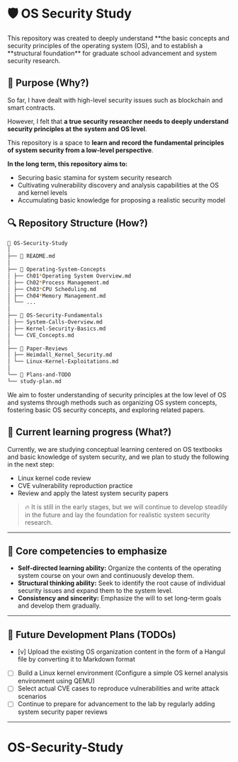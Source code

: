 # 🛡️ OS Security Study

This repository was created to deeply understand **the basic concepts and security principles of the operating system (OS), and to establish a **structural foundation\*\* for graduate school advancement and system security research.

## 🚩 Purpose (Why?)

So far, I have dealt with high-level security issues such as blockchain and smart contracts.

However, I felt that **a true security researcher needs to deeply understand security principles at the system and OS level**.

This repository is a space to **learn and record the fundamental principles of system security from a low-level perspective**.

**In the long term, this repository aims to:**

- Securing basic stamina for system security research
- Cultivating vulnerability discovery and analysis capabilities at the OS and kernel levels
- Accumulating basic knowledge for proposing a realistic security model

## 🔍 Repository Structure (How?)

```bash
📁 OS-Security-Study
│
├── 📄 README.md
│
├── 📁 Operating-System-Concepts
│ ├── Ch01*Operating System Overview.md
│ ├── Ch02*Process Management.md
│ ├── Ch03*CPU Scheduling.md
│ ├── Ch04*Memory Management.md
│ └── ...
│
├── 📁 OS-Security-Fundamentals
│ ├── System-Calls-Overview.md
│ ├── Kernel-Security-Basics.md
│ └── CVE_Concepts.md
│
├── 📁 Paper-Reviews
│ ├── Heimdall_Kernel_Security.md
│ └── Linux-Kernel-Exploitations.md
│
└── 📁 Plans-and-TODO
└── study-plan.md
```

We aim to foster understanding of security principles at the low level of OS and systems through methods such as organizing OS system concepts, fostering basic OS security concepts, and exploring related papers.

## 📖 Current learning progress (What?)

Currently, we are studying conceptual learning centered on OS textbooks and basic knowledge of system security,
and we plan to study the following in the next step:

- Linux kernel code review
- CVE vulnerability reproduction practice
- Review and apply the latest system security papers

> 🔥 It is still in the early stages, but we will continue to develop steadily in the future
> and lay the foundation for realistic system security research.

---

## 📌 Core competencies to emphasize

- **Self-directed learning ability:** Organize the contents of the operating system course on your own and continuously develop them.
- **Structural thinking ability:** Seek to identify the root cause of individual security issues and expand them to the system level.
- **Consistency and sincerity:** Emphasize the will to set long-term goals and develop them gradually.

---

## 🚧 Future Development Plans (TODOs)

- [v] Upload the existing OS organization content in the form of a Hangul file by converting it to Markdown format
- [ ] Build a Linux kernel environment (Configure a simple OS kernel analysis environment using QEMU)
- [ ] Select actual CVE cases to reproduce vulnerabilities and write attack scenarios
- [ ] Continue to prepare for advancement to the lab by regularly adding system security paper reviews

---

# OS-Security-Study
